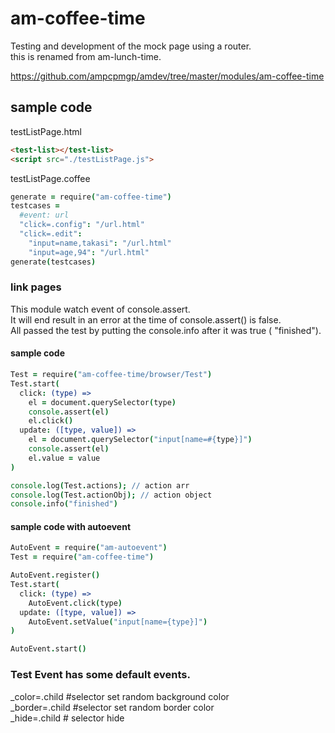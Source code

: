 # am-coffee-time
Testing and development of the mock page using a router.  
this is renamed from am-lunch-time.

https://github.com/ampcpmgp/amdev/tree/master/modules/am-coffee-time

## sample code

testListPage.html
```html
<test-list></test-list>
<script src="./testListPage.js">
```

testListPage.coffee
```coffee
generate = require("am-coffee-time")
testcases =
  #event: url
  "click=.config": "/url.html"
  "click=.edit":
    "input=name,takasi": "/url.html"
    "input=age,94": "/url.html"
generate(testcases)
```

### link pages
This module watch event of console.assert.  
It will end result in an error at the time of console.assert() is false.  
All passed the test by putting the console.info after it was true ( "finished").

#### sample code
```coffee
Test = require("am-coffee-time/browser/Test")
Test.start(
  click: (type) =>
    el = document.querySelector(type)
    console.assert(el)
    el.click()
  update: ([type, value]) =>
    el = document.querySelector("input[name=#{type}]")
    console.assert(el)
    el.value = value
)

console.log(Test.actions); // action arr
console.log(Test.actionObj); // action object
console.info("finished")
```


#### sample code with autoevent
```coffee
AutoEvent = require("am-autoevent")
Test = require("am-coffee-time")

AutoEvent.register()
Test.start(
  click: (type) =>
    AutoEvent.click(type)
  update: ([type, value]) =>
    AutoEvent.setValue("input[name={type}]")
)

AutoEvent.start()
```

### Test Event has some default events.  
_color=.child   #selector set random background color   
_border=.child  #selector set random border color  
_hide=.child  # selector hide  
